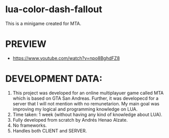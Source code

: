 # lua-color-dash-fallout
This is a minigame created for MTA. 

# PREVIEW

- https://www.youtube.com/watch?v=npo8BghdFZ8

# DEVELOPMENT DATA:

1. This project was developed for an online multiplayuer game called MTA which is based on GTA San Andreas. Further, it was developecd for a server that I will not mention with no remunetarion. My main goal was improving my logical and programming knowledge on LUA. 
2. Time taken: 1 week (without having any kind of knowledge about LUA).
3. Fully developed from scratch by Andrés Henao Alzate.
4. No frameworks.
5. Handles both CLIENT and SERVER.
